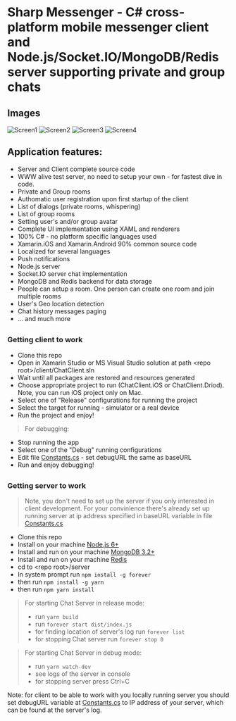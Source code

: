 # Sharp Messenger - C# cross-platform mobile messenger client and Node.js/Socket.IO/MongoDB/Redis server supporting private and group chats

## Images
![Screen1](https://raw.githubusercontent.com/cat-cat/SharpChat/PreRelease/img/one.png)
![Screen2](https://raw.githubusercontent.com/cat-cat/SharpChat/PreRelease/img/two.png)
![Screen3](https://raw.githubusercontent.com/cat-cat/SharpChat/PreRelease/img/three.png)
![Screen4](https://raw.githubusercontent.com/cat-cat/SharpChat/PreRelease/img/four.png)

## Application features:

 * Server and Client complete source code
 * WWW alive test server, no need to setup your own - for fastest dive in code.
 * Private and Group rooms
 * Authomatic user registration upon first startup of the client
 * List of dialogs (private rooms, whispering)
 * List of group rooms
 * Setting user's and/or group avatar
 * Complete UI implementation using XAML and renderers
 * 100% C# - no platform specific languages used
 * Xamarin.iOS and Xamarin.Android 90% common source code
 * Localized for several languages
 * Push notifications
 * Node.js server
 * Socket.IO server chat implementation
 * MongoDB and Redis backend for data storage
 * People can setup a room. One person can create one room and join multiple rooms
 * User's Geo location detection
 * Chat history messages paging
 * ... and much more
 
##

### Getting client to work


* Clone this repo
* Open in Xamarin Studio or MS Visual Studio solution at path \<repo root\>/client/ChatClient.sln
* Wait until all packages are restored and resources generated
* Choose appropriate project to run (ChatClient.iOS or ChatClient.Driod). Note, you can run iOS project only on Mac.
* Select one of "Release" configurations for running the project
* Select the target for running - simulator or a real device
* Run the project and enjoy!

> For debugging:

* Stop running the app
* Select one of the "Debug" running configurations
* Edit file  [Constants.cs](https://github.com/cat-cat/SharpChat/blob/PreRelease/client/ChatClient/Core/ChatClient.Core.Common/Properties/Constants.cs) - set debugURL the same as baseURL
* Run and enjoy debugging!

##

### Getting server to work
> Note, you don't need to set up the server if you only interested in client development. For your convinience there's already set up running server at ip address specified in baseURL variable in file [Constants.cs](https://github.com/cat-cat/SharpChat/blob/PreRelease/client/ChatClient/Core/ChatClient.Core.Common/Properties/Constants.cs)

* Clone this repo
* Install on your machine [Node.js 6+](https://nodejs.org/en/download/ "Node.js download")
* Install and run on your machine [MongoDB 3.2+](https://www.mongodb.com/download-center#community)
* Install and run on your machine [Redis](https://redis.io/download)
* cd to \<repo root\>/server 
* In system prompt run `npm install -g forever`
* then run `npm install -g yarn`
* then run `npm yarn install`
> For starting Chat Server in release mode:
> * run `yarn build`
> * run `forever start dist/index.js`
> * for finding location of server's log run `forever list`
> * for stopping Chat server run `forever stop 0`


> For starting Chat Server in debug mode:
> * run `yarn watch-dev`
> * see logs of the server in console
> * for stopping server press Ctrl+C

Note: for client to be able to work with you locally running server you should set debugURL variable at [Constants.cs](https://github.com/cat-cat/SharpChat/blob/PreRelease/client/ChatClient/Core/ChatClient.Core.Common/Properties/Constants.cs) to IP address of your server, which can be found at the server's log.

